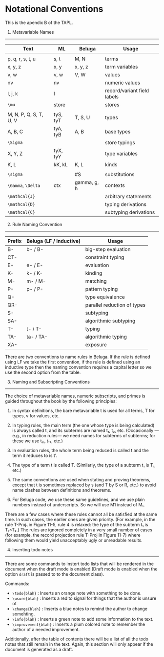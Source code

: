 Notational Conventions
======================

This is the apendix B of the TAPL.


1.  Metavariable Names
---------------------

 Text                    | ML         | Beluga      | Usage
-------------------------|------------|-------------|-----------------------------
                         |            |             |
 p, q, r, s, t, u        | s, t       | M, N        | terms
 x, y, z                 | x, y       | x, y, z     | term variables
 v, w                    | v, w       | V, W        | values
 nv                      | nv         |             | numeric values
 l, j, k                 | l          |             | record/variant field labels
 `\mu`                   | store      |             | stores
                         |            |             |
 M, N, P, Q, S, T, U, V  | tyS, tyT   | T, S, U     | types
 A, B, C                 | tyA, tyB   | A, B        | base types
 `\Sigma`                |            |             | store typings
 X, Y, Z                 | tyX, tyY   |             | type variables
 K, L                    | kK, kL     | K, L        |  kinds
                         |            |             |
 `\sigma`                |            | #S          | substitutions
 `\Gamma`, `\Delta`      | ctx        | gamma, g, h | contexts
 `\mathcal{J}`           |            |             | arbitrary statements
 `\mathcal{D}`           |            |             | typing derivations
 `\mathcal{C}`           |            |             | subtyping derivations


2.  Rule Naming Convention
--------------------------

 Prefix                  | Beluga (LF / Inductive) | Usage
-------------------------|-------------------------|-----------------------------
 B-                      | b- / B-                 | big-step evaluation
 CT-                     |                         | constraint typing
 E-                      | e- / E-                 | evaluation
 K-                      | k- / K-                 | kinding
 M-                      | m- / M-                 | matching
 P-                      | p- / P-                 | pattern typing
 Q-                      |                         | type equivalence
 QR-                     |                         | parallel reduction of types
 S-                      |                         | subtyping
 SA-                     |                         | algorithmic subtyping
 T-                      | t- / T-                 | typing
 TA-                     | ta- / TA-               | algorithmic typing
 XA-                     |                         | exposure

There are two conventions to name rules in Beluga. If the rule is
defined using LF we take the first convention, if the rule is defined
using an inductive type then the naming convention requires a capital
letter so we use the second option from the table.

3.  Naming and Subscripting Conventions
---------------------------------------

The choice  of  metavariable  names,  numeric subscripts,  and primes  is guided
throughout the book by the following principles:

1. In syntax definitions,  the bare metavariable t is used for all terms,  T for
types, v for values, etc.

2. In typing rules,  the main term  (the one whose type is being calculated)  is
always called t,  and its subterms are named  t₁, t₂, etc.  (Occasionally —e.g.,
in reduction rules— we need names  for subterms  of subterms;  for these  we use
t₁₁, t₁₂, etc.)

3. In evaluation rules,  the whole term being reduced  is called t  and the term
it reduces to is t'.

4. The type of a term t is called T. (Similarly, the type of a subterm t₁ is T₁,
etc.)

5. The same conventions are used when stating and proving theorems,  except that
t  is sometimes  replaced  by s (and T by S or R, etc.)  to avoid  name  clashes
between definitions and theorems.

6. For Beluga code, we use these same guidelines, and we use plain
numbers instead of underscripts. So we will use M1 instead of M₁.

There are  a few cases  where these rules  cannot all  be satisfied  at the same
time.  In such cases,  the earlier ones are given priority. (For example, in the
rule T-Proj₁  in Figure 11-5, rule 4  is relaxed:  the type of the subterm t₁ is
T₁×T₂.)  The rules are ignored completely  in a very small  number of cases (for
example,  the record projection rule T-Proj in Figure 11-7) where following them
would yield unacceptably ugly or unreadable results.

4. Inserting todo notes
-----------------------

There are some commands to instert todo lists that will be rendered in
the document when the draft mode is enabled (Draft mode is enabled
when the option `draft` is passed to to the document class).

Commands:

* `\todo{blah}` : Inserts an orange note with something to be done.
* `\usure{blah}` : Inserts a red to signal for things that the author
  is unsure of.
* `\change{blah}` : Inserts a blue notes to remind the author to
  change somehting.
* `\info{blah}` : Inserts a green note to add some information
  to the text.
* `\improvement{blah}` : Inserts a plum colored note to remember the
   author of a needed improvement.

Additionally, after the table of contents there will be a list of all
the todo notes that still remain in the text. Again, this section will
only appear if the document is generated as a draft.
